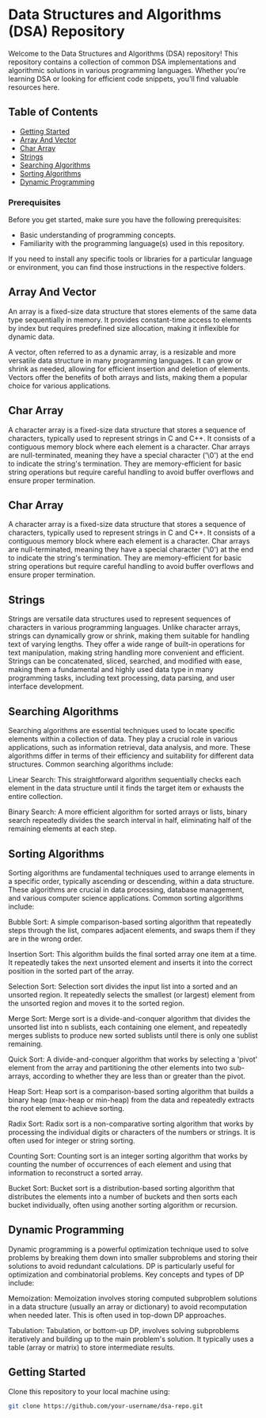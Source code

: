 # Data Structures and Algorithms (DSA) Repository

Welcome to the Data Structures and Algorithms (DSA) repository! This repository contains a collection of common DSA implementations and algorithmic solutions in various programming languages. Whether you're learning DSA or looking for efficient code snippets, you'll find valuable resources here.

## Table of Contents  
- [Getting Started](#getting-started)
- [Array And Vector](#array-and-Vector)
- [Char Array](#Char-array)
- [Strings](#strings)
- [Searching Algorithms](#searching-algorithms)
- [Sorting Algorithms](#sorting-algorithms)
- [Dynamic Programming](#dynamic-programming)

### Prerequisites

Before you get started, make sure you have the following prerequisites:

- Basic understanding of programming concepts.
- Familiarity with the programming language(s) used in this repository.

If you need to install any specific tools or libraries for a particular language or environment, you can find those instructions in the respective folders.

## Array And Vector

An array is a fixed-size data structure that stores elements of the same data type sequentially in memory. It provides constant-time access to elements by index but requires predefined size allocation, making it inflexible for dynamic data.

A vector, often referred to as a dynamic array, is a resizable and more versatile data structure in many programming languages. It can grow or shrink as needed, allowing for efficient insertion and deletion of elements. Vectors offer the benefits of both arrays and lists, making them a popular choice for various applications.

## Char Array
A character array is a fixed-size data structure that stores a sequence of characters, typically used to represent strings in C and C++. It consists of a contiguous memory block where each element is a character. Char arrays are null-terminated, meaning they have a special character ('\0') at the end to indicate the string's termination. They are memory-efficient for basic string operations but require careful handling to avoid buffer overflows and ensure proper termination.

## Char Array
A character array is a fixed-size data structure that stores a sequence of characters, typically used to represent strings in C and C++. It consists of a contiguous memory block where each element is a character. Char arrays are null-terminated, meaning they have a special character ('\0') at the end to indicate the string's termination. They are memory-efficient for basic string operations but require careful handling to avoid buffer overflows and ensure proper termination.


## Strings
Strings are versatile data structures used to represent sequences of characters in various programming languages. Unlike character arrays, strings can dynamically grow or shrink, making them suitable for handling text of varying lengths. They offer a wide range of built-in operations for text manipulation, making string handling more convenient and efficient. Strings can be concatenated, sliced, searched, and modified with ease, making them a fundamental and highly used data type in many programming tasks, including text processing, data parsing, and user interface development.

## Searching Algorithms
Searching algorithms are essential techniques used to locate specific elements within a collection of data. They play a crucial role in various applications, such as information retrieval, data analysis, and more. These algorithms differ in terms of their efficiency and suitability for different data structures. Common searching algorithms include:

Linear Search: This straightforward algorithm sequentially checks each element in the data structure until it finds the target item or exhausts the entire collection.

Binary Search: A more efficient algorithm for sorted arrays or lists, binary search repeatedly divides the search interval in half, eliminating half of the remaining elements at each step.

## Sorting Algorithms 
Sorting algorithms are fundamental techniques used to arrange elements in a specific order, typically ascending or descending, within a data structure. These algorithms are crucial in data processing, database management, and various computer science applications. Common sorting algorithms include:

Bubble Sort: A simple comparison-based sorting algorithm that repeatedly steps through the list, compares adjacent elements, and swaps them if they are in the wrong order.

Insertion Sort: This algorithm builds the final sorted array one item at a time. It repeatedly takes the next unsorted element and inserts it into the correct position in the sorted part of the array.

Selection Sort: Selection sort divides the input list into a sorted and an unsorted region. It repeatedly selects the smallest (or largest) element from the unsorted region and moves it to the sorted region.

Merge Sort: Merge sort is a divide-and-conquer algorithm that divides the unsorted list into n sublists, each containing one element, and repeatedly merges sublists to produce new sorted sublists until there is only one sublist remaining.

Quick Sort: A divide-and-conquer algorithm that works by selecting a 'pivot' element from the array and partitioning the other elements into two sub-arrays, according to whether they are less than or greater than the pivot.

Heap Sort: Heap sort is a comparison-based sorting algorithm that builds a binary heap (max-heap or min-heap) from the data and repeatedly extracts the root element to achieve sorting.

Radix Sort: Radix sort is a non-comparative sorting algorithm that works by processing the individual digits or characters of the numbers or strings. It is often used for integer or string sorting.

Counting Sort: Counting sort is an integer sorting algorithm that works by counting the number of occurrences of each element and using that information to reconstruct a sorted array.

Bucket Sort: Bucket sort is a distribution-based sorting algorithm that distributes the elements into a number of buckets and then sorts each bucket individually, often using another sorting algorithm or recursion.


## Dynamic Programming
Dynamic programming is a powerful optimization technique used to solve problems by breaking them down into smaller subproblems and storing their solutions to avoid redundant calculations. DP is particularly useful for optimization and combinatorial problems. Key concepts and types of DP include:

Memoization: Memoization involves storing computed subproblem solutions in a data structure (usually an array or dictionary) to avoid recomputation when needed later. This is often used in top-down DP approaches.

Tabulation: Tabulation, or bottom-up DP, involves solving subproblems iteratively and building up to the main problem's solution. It typically uses a table (array or matrix) to store intermediate results.




## Getting Started

Clone this repository to your local machine using:

```bash
git clone https://github.com/your-username/dsa-repo.git
